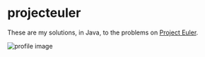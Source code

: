 # projecteuler
These are my solutions, in Java, to the problems on [Project Euler](https://projecteuler.net/).

![profile image](https://projecteuler.net/profile/AnduCrandu.png)
